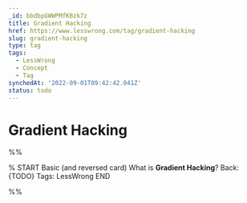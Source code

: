 ```yaml
---
_id: bbdbpGWWPMfKBzk7z
title: Gradient Hacking
href: https://www.lesswrong.com/tag/gradient-hacking
slug: gradient-hacking
type: tag
tags:
  - LessWrong
  - Concept
  - Tag
synchedAt: '2022-09-01T09:42:42.041Z'
status: todo
---
```


# Gradient Hacking


%%

% START
Basic (and reversed card)
What is **Gradient Hacking**?
Back: {TODO}
Tags: LessWrong
END
<!--ID: 1663157000759-->


%%
	
